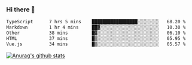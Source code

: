 ### Hi there 👋



<!--
**webB1an/webB1an** is a ✨ _special_ ✨ repository because its `README.md` (this file) appears on your GitHub profile.

Here are some ideas to get you started:

- 🔭 I’m currently working on ...
- 🌱 I’m currently learning ...
- 👯 I’m looking to collaborate on ...
- 🤔 I’m looking for help with ...
- 💬 Ask me about ...
- 📫 How to reach me: ...
- 😄 Pronouns: ...
- ⚡ Fun fact: ...
-->

<!--START_SECTION:waka-->

```txt
TypeScript      7 hrs 5 mins    █████████████████░░░░░░░░   68.20 %
Markdown        1 hr 4 mins     ██▓░░░░░░░░░░░░░░░░░░░░░░   10.30 %
Other           38 mins         █▓░░░░░░░░░░░░░░░░░░░░░░░   06.10 %
HTML            37 mins         █▒░░░░░░░░░░░░░░░░░░░░░░░   05.95 %
Vue.js          34 mins         █▒░░░░░░░░░░░░░░░░░░░░░░░   05.57 %
```

<!--END_SECTION:waka-->


[![Anurag's github stats](https://github-readme-stats.vercel.app/api?username=webB1an&show_icons=true&theme=radical)](https://github.com/anuraghazra/github-readme-stats)

